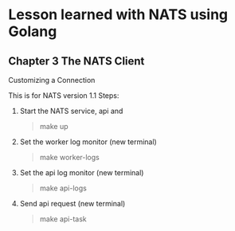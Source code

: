 # Lesson learned with NATS using Golang #

## Chapter 3 The NATS Client ##

Customizing a Connection


This is for NATS version 1.1
Steps:

1. Start the NATS service, api and 
	> make up

2. Set the worker log monitor (new terminal)
	> make worker-logs

3. Set the api log monitor (new terminal)
	> make api-logs

4. Send api request (new terminal)
	> make api-task


